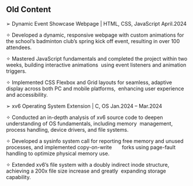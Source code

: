 ## Old Content


➢ Dynamic Event Showcase Webpage | HTML, CSS, JavaScript April.2024 

✧ Developed a dynamic, responsive webpage with custom animations for the school’s badminton club’s spring kick off event, resulting in over 100 attendees. 

✧ Mastered JavaScript fundamentals and completed the project within two weeks, building interactive animations  using event listeners and animation triggers. 

✧ Implemented CSS Flexbox and Grid layouts for seamless, adaptive display across both PC and mobile platforms,  enhancing user experience and accessibility. 

➢ xv6 Operating System Extension | C, OS Jan.2024 – Mar.2024 

✧ Conducted an in-depth analysis of xv6 source code to deepen understanding of OS fundamentals, including memory  management, process handling, device drivers, and file systems. 

✧ Developed a sysinfo system call for reporting free memory and unused processes, and implemented copy-on-write       forks using page-fault handling to optimize physical memory use. 

✧ Extended xv6’s file system with a doubly indirect inode structure, achieving a 200x file size increase and greatly  expanding storage capability.